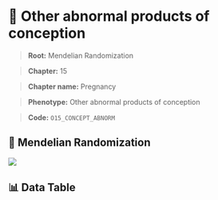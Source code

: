 # 🧪 Other abnormal products of conception

> **Root:** Mendelian Randomization

> **Chapter:** 15  

> **Chapter name:** Pregnancy

> **Phenotype:** Other abnormal products of conception  

> **Code:** `O15_CONCEPT_ABNORM`

## 🧬 Mendelian Randomization  

<img src="/MR/Figures/Forward/O15_CONCEPT_ABNORM.png"/>

## 📊 Data Table

<CsvTableMRF src="/public/MR/Data/Forward/O15_CONCEPT_ABNORM.csv"/>
